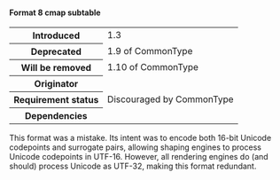 <h4 id="format-8-cmap-subtable">Format 8 cmap subtable</h4>

<table>
    <tr><th>Introduced</th> <td> 1.3 </td> </tr>
    <tr><th>Deprecated</th> <td> 1.9 of CommonType </td> </tr>
    <tr><th>Will be removed</th> <td> 1.10 of CommonType </td> </tr>
    <tr><th>Originator</th> <td> </td> </tr>
    <tr><th>Requirement status</th> <td> Discouraged by CommonType</td> </tr>
    <tr><th>Dependencies</th> <td> </td> </tr>
</table>

This format was a mistake. Its intent was to encode both 16-bit Unicode codepoints and surrogate pairs, allowing shaping engines to process Unicode codepoints in UTF-16. However, all rendering engines do (and should) process Unicode as UTF-32, making this format redundant.
